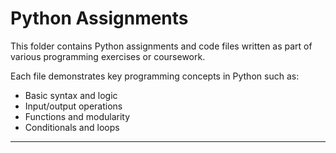 # Python Assignments

This folder contains Python assignments and code files written as part of various programming exercises or coursework.

Each file demonstrates key programming concepts in Python such as:
- Basic syntax and logic
- Input/output operations
- Functions and modularity
- Conditionals and loops

---

